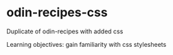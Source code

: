 # odin-recipes-css
Duplicate of odin-recipes with added css

Learning objectives: gain familiarity with css stylesheets
